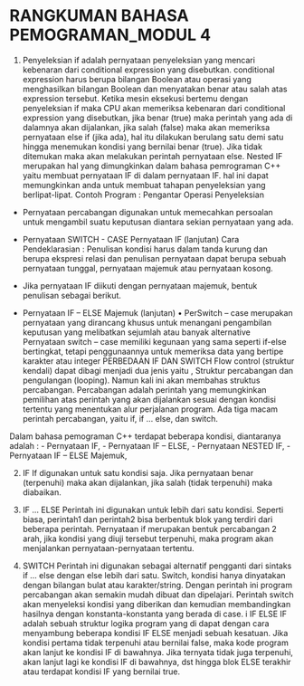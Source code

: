 # RANGKUMAN BAHASA PEMOGRAMAN_MODUL 4
1. Penyeleksian if adalah pernyataan penyeleksian yang mencari kebenaran dari conditional expression yang disebutkan. conditional expression harus berupa bilangan Boolean atau operasi yang menghasilkan bilangan Boolean dan menyatakan benar atau salah atas expression tersebut. Ketika mesin eksekusi bertemu dengan penyeleksian if maka CPU akan memeriksa kebenaran dari conditional expression yang disebutkan, jika benar (true) maka perintah yang ada di dalamnya akan dijalankan, jika salah (false) maka akan memeriksa pernyataan else if (jika ada), hal itu dilakukan berulang satu demi satu hingga menemukan kondisi yang bernilai benar (true). Jika tidak ditemukan maka akan melakukan perintah pernyataan else. Nested IF merupakan hal yang dimungkinkan dalam bahasa pemrograman C++ yaitu membuat pernyataan IF di dalam pernyataan IF. hal ini dapat memungkinkan anda untuk membuat tahapan penyeleksian yang berlipat-lipat. Contoh Program : Pengantar Operasi Penyeleksian
* Pernyataan percabangan digunakan untuk memecahkan persoalan untuk mengambil suatu keputusan diantara sekian pernyataan yang ada.


* Pernyataan SWITCH - CASE Pernyataan IF (lanjutan) Cara Pendeklarasian : Penulisan kondisi harus dalam tanda kurung dan berupa ekspresi relasi dan penulisan pernyataan dapat berupa sebuah pernyataan tunggal, pernyataan majemuk atau pernyataan kosong.

* Jika pernyataan IF diikuti dengan pernyataan majemuk, bentuk penulisan sebagai berikut.
* Pernyataan IF – ELSE Majemuk (lanjutan) • PerSwitch – case merupakan pernyataan yang dirancang khusus untuk menangani pengambilan keputusan yang melibatkan sejumlah atau banyak alternative
Pernyataan switch – case memiliki kegunaan yang sama seperti if-else bertingkat, tetapi penggunaannya untuk memeriksa data yang bertipe karakter atau integer PERBEDAAN IF DAN SWITCH Flow control (struktur kendali) dapat dibagi menjadi dua jenis yaitu , Struktur percabangan dan pengulangan (looping). Namun kali ini akan membahas struktus percabangan. Percabangan adalah perintah yang memungkinkan pemilihan atas perintah yang akan dijalankan sesuai dengan kondisi tertentu yang menentukan alur perjalanan program. Ada tiga macam perintah percabangan, yaitu if, if … else, dan switch.

Dalam bahasa pemograman C++ terdapat beberapa kondisi, diantaranya adalah : - Pernyataan IF, - Pernyataan IF – ELSE, - Pernyataan NESTED IF, - Pernyataan IF – ELSE Majemuk, 

2. IF If digunakan untuk satu kondisi saja. Jika pernyataan benar (terpenuhi) maka akan dijalankan, jika salah (tidak terpenuhi) maka diabaikan.

3. IF … ELSE Perintah ini digunakan untuk lebih dari satu kondisi. Seperti biasa, perintah1 dan perintah2 bisa berbentuk blok yang terdiri dari beberapa perintah. Pernyataan if merupakan bentuk percabangan 2 arah, jika kondisi yang diuji tersebut terpenuhi, maka program akan menjalankan pernyataan-pernyataan tertentu.

4. SWITCH Perintah ini digunakan sebagai alternatif pengganti dari sintaks if … else dengan else lebih dari satu. Switch, kondisi hanya dinyatakan dengan bilangan bulat atau karakter/string. Dengan perintah ini program percabangan akan semakin mudah dibuat dan dipelajari. Perintah switch akan menyeleksi kondisi yang diberikan dan kemudian membandingkan hasilnya dengan konstanta-konstanta yang berada di case. i IF ELSE IF adalah sebuah struktur logika program yang di dapat dengan cara menyambung beberapa kondisi IF ELSE menjadi sebuah kesatuan. Jika kondisi pertama tidak terpenuhi atau bernilai false, maka kode program akan lanjut ke kondisi IF di bawahnya. Jika ternyata tidak juga terpenuhi, akan lanjut lagi ke kondisi IF di bawahnya, dst hingga blok ELSE terakhir atau terdapat kondisi IF yang bernilai true.